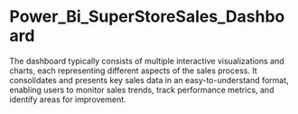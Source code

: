 # Power_Bi_SuperStoreSales_Dashboard
The dashboard typically consists of multiple interactive visualizations and charts, each representing different aspects of the sales process.  It consolidates and presents key sales data in an easy-to-understand format, enabling users to monitor sales trends, track performance metrics, and identify areas for improvement.
